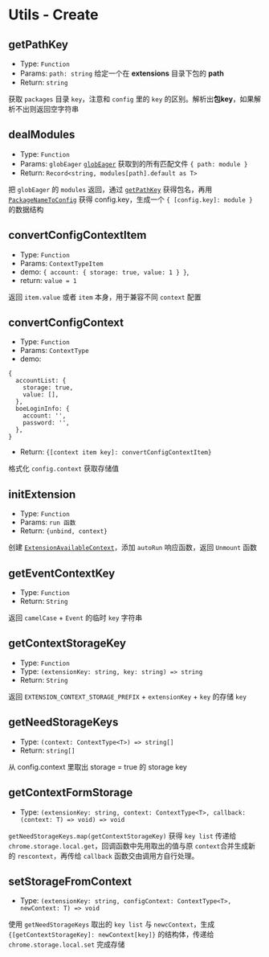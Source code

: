 # Utils - Create

## getPathKey

- Type: `Function`
- Params: `path: string`
给定一个在 **extensions** 目录下包的 **path**
- Return: `string`

获取 `packages` 目录 `key`，注意和 `config` 里的 `key` 的区别。解析出**包key**，如果解析不出则返回空字符串

## dealModules

- Type: `Function`
- Params: `globEager`
[`globEager`](https://cn.vitejs.dev/guide/features.html#glob-import) 获取到的所有匹配文件 `{ path: module }`
- Return: `Record<string, modules[path].default as T>`

把 `globEager` 的 `modules` 返回，通过 [`getPathKey`](#getPathKey) 获得包名，再用 [`PackageNameToConfig`]() 获得 config.key，生成一个 `{ [config.key]: module }` 的数据结构

## convertConfigContextItem

- Type: `Function`
- Params: `ContextTypeItem`
- demo: `{ account: { storage: true, value: 1 } }`,
- return: `value = 1`

返回 `item.value` 或者 `item` 本身，用于兼容不同 `context` 配置

## convertConfigContext

- Type: `Function`
- Params: `ContextType`
- demo:
```
{
  accountList: {
    storage: true,
    value: [],
  },
  boeLoginInfo: {
    account: '',
    password: '',
  },
}
```
- Return: `{[context item key]: convertConfigContextItem}`

格式化 `config.context` 获取存储值

## initExtension

- Type: `Function`
- Params: `run 函数`
- Return: `{unbind, context}`

创建 [`ExtensionAvailableContext`](../config#ExtensionAvailableContext)，添加 `autoRun` 响应函数，返回 `Unmount` 函数

## getEventContextKey

- Type: `Function`
- Return: `String`

返回 `camelCase` + `Event` 的临时 `key` 字符串

## getContextStorageKey

- Type: `Function`
- Type: `(extensionKey: string, key: string) => string`
- Return: `String`

返回 `EXTENSION_CONTEXT_STORAGE_PREFIX` + `extensionKey` + `key` 的存储 `key`

## getNeedStorageKeys

- Type: `(context: ContextType<T>) => string[]`
- Return: `string[]`

从 config.context 里取出 storage = true 的 storage key

## getContextFormStorage

- Type: `(extensionKey: string, context: ContextType<T>, callback: (context: T) => void) => void`

`getNeedStorageKeys.map(getContextStorageKey)` 获得 `key list` 传递给 `chrome.storage.local.get`，回调函数中先用取出的值与原 `context`合并生成新的 `rescontext`，再传给 `callback` 函数交由调用方自行处理。

## setStorageFromContext

- Type: `(extensionKey: string, configContext: ContextType<T>, newContext: T) => void`

使用 `getNeedStorageKeys` 取出的 `key list` 与 `newcContext`，生成 `{[getContextStorageKey]: newContext[key]}` 的结构体，传递给 `chrome.storage.local.set` 完成存储
